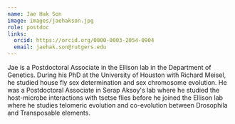 ```yaml
---
name: Jae Hak Son
image: images/jaehakson.jpg
role: postdoc
links:
  orcid: https://orcid.org/0000-0003-2054-0904
  email: jaehak.son@rutgers.edu
---
```


Jae is a Postdoctoral Associate in the Ellison lab in the Department of Genetics. During his PhD at the University of Houston with Richard Meisel, he studied house fly sex determination and sex chromosome evolution. He was a Postdoctoral Associate in Serap Aksoy's lab where he studied the host-microbe interactions with tsetse flies before he joined the Ellison lab where he studies telomeric evolution and co-evolution between Drosophila and Transposable elements. 
